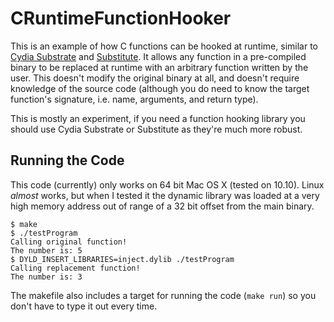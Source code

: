 # CRuntimeFunctionHooker
This is an example of how C functions can be hooked at runtime, similar to [Cydia Substrate](http://www.cydiasubstrate.com/) and [Substitute](https://github.com/comex/substitute). It allows any function in a pre-compiled binary to be replaced at runtime with an arbitrary function written by the user. This doesn't modify the original binary at all, and doesn't require knowledge of the source code (although you do need to know the target function's signature, i.e. name, arguments, and return type).

This is mostly an experiment, if you need a function hooking library you should use Cydia Substrate or Substitute as they're much more robust.

## Running the Code

This code (currently) only works on 64 bit Mac OS X (tested on 10.10). Linux *almost* works, but when I tested it the dynamic library was loaded at a very high memory address out of range of a 32 bit offset from the main binary.

```
$ make
$ ./testProgram
Calling original function!
The number is: 5
$ DYLD_INSERT_LIBRARIES=inject.dylib ./testProgram
Calling replacement function!
The number is: 3
```

The makefile also includes a target for running the code (`make run`) so you don't have to type it out every time.
